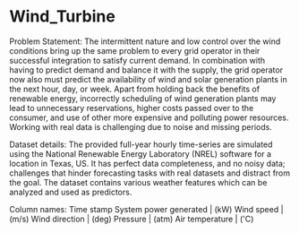 # Wind_Turbine
Problem Statement:
The intermittent nature and low control over the wind conditions bring up the same problem to every grid operator in their successful integration to satisfy current demand. In combination with having to predict demand and balance it with the supply, the grid operator now also must predict the availability of wind and solar generation plants in the next hour, day, or week. Apart from holding back the benefits of renewable energy, incorrectly scheduling of wind generation plants may lead to unnecessary reservations, higher costs passed over to the consumer, and use of other more expensive and polluting power resources.
Working with real data is challenging due to noise and missing periods.

Dataset details:
The provided full-year hourly time-series are simulated using the National Renewable Energy Laboratory (NREL) software for a location in Texas, US. It has perfect data completeness, and no noisy data; challenges that hinder forecasting tasks with real datasets and distract from the goal. The dataset contains various weather features which can be analyzed and used as predictors.

Column names:
Time stamp
System power generated | (kW)
Wind speed | (m/s)
Wind direction | (deg)
Pressure | (atm)
Air temperature | ('C)
